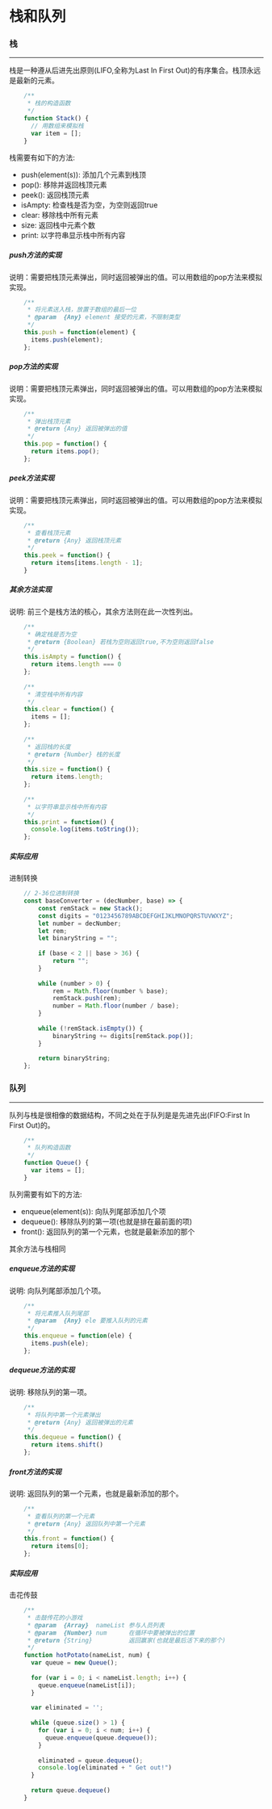 # 栈和队列

### 栈
***
栈是一种遵从后进先出原则(LIFO,全称为Last In First Out)的有序集合。栈顶永远是最新的元素。
```js
    /**
     * 栈的构造函数
     */
    function Stack() {
      // 用数组来模拟栈
      var item = [];
    }
```

栈需要有如下的方法:

*   push(element(s)): 添加几个元素到栈顶
*   pop(): 移除并返回栈顶元素
*   peek(): 返回栈顶元素
*   isAmpty: 检查栈是否为空，为空则返回true
*   clear: 移除栈中所有元素
*   size: 返回栈中元素个数
*   print: 以字符串显示栈中所有内容

##### push方法的实现
说明：需要把栈顶元素弹出，同时返回被弹出的值。可以用数组的pop方法来模拟实现。
```js
    /**
     * 将元素送入栈，放置于数组的最后一位
     * @param  {Any} element 接受的元素，不限制类型
     */
    this.push = function(element) {
      items.push(element);
    };
```

##### pop方法的实现
说明：需要把栈顶元素弹出，同时返回被弹出的值。可以用数组的pop方法来模拟实现。
```js
    /**
     * 弹出栈顶元素
     * @return {Any} 返回被弹出的值
     */
    this.pop = function() {
      return items.pop();
    };
```

##### peek方法实现
说明：需要把栈顶元素弹出，同时返回被弹出的值。可以用数组的pop方法来模拟实现。
```js
    /**
     * 查看栈顶元素
     * @return {Any} 返回栈顶元素
     */
    this.peek = function() {
      return items[items.length - 1];
    }
```

##### 其余方法实现
说明: 前三个是栈方法的核心，其余方法则在此一次性列出。
```js
    /**
     * 确定栈是否为空
     * @return {Boolean} 若栈为空则返回true,不为空则返回false
     */
    this.isAmpty = function() {
      return items.length === 0
    };
    
    /**
     * 清空栈中所有内容
     */
    this.clear = function() {
      items = [];
    };
    
    /**
     * 返回栈的长度
     * @return {Number} 栈的长度
     */
    this.size = function() {
      return items.length;
    };
    
    /**
     * 以字符串显示栈中所有内容
     */
    this.print = function() {
      console.log(items.toString());
    };
```

##### 实际应用
进制转换
```js
    // 2-36位进制转换
    const baseConverter = (decNumber, base) => {
        const remStack = new Stack();
        const digits = "0123456789ABCDEFGHIJKLMNOPQRSTUVWXYZ";
        let number = decNumber;
        let rem;
        let binaryString = "";
    
        if (base < 2 || base > 36) {
            return "";
        }
    
        while (number > 0) {
            rem = Math.floor(number % base);
            remStack.push(rem);
            number = Math.floor(number / base);
        }
    
        while (!remStack.isEmpty()) {
            binaryString += digits[remStack.pop()];
        }
    
        return binaryString;
    };
```

### 队列
***
队列与栈是很相像的数据结构，不同之处在于队列是是先进先出(FIFO:First In First Out)的。
```js
    /**
     * 队列构造函数
     */
    function Queue() {
      var items = [];
    }
```

队列需要有如下的方法:
*   enqueue(element(s)): 向队列尾部添加几个项
*   dequeue(): 移除队列的第一项(也就是排在最前面的项)
*   front(): 返回队列的第一个元素，也就是最新添加的那个

其余方法与栈相同

##### enqueue方法的实现
说明: 向队列尾部添加几个项。
```js
    /**
     * 将元素推入队列尾部
     * @param  {Any} ele 要推入队列的元素
     */
    this.enqueue = function(ele) {
      items.push(ele);
    };
```

##### dequeue方法的实现
说明: 移除队列的第一项。
```js
    /**
     * 将队列中第一个元素弹出
     * @return {Any} 返回被弹出的元素
     */
    this.dequeue = function() {
      return items.shift()
    };
```

##### front方法的实现
说明: 返回队列的第一个元素，也就是最新添加的那个。
```js
    /**
     * 查看队列的第一个元素
     * @return {Any} 返回队列中第一个元素
     */
    this.front = function() {
      return items[0];
    };
```

##### 实际应用
击花传鼓
```js
    /**
     * 击鼓传花的小游戏
     * @param  {Array}  nameList 参与人员列表
     * @param  {Number} num      在循环中要被弹出的位置
     * @return {String}          返回赢家(也就是最后活下来的那个)
     */
    function hotPotato(nameList, num) {
      var queue = new Queue();
    
      for (var i = 0; i < nameList.length; i++) {
        queue.enqueue(nameList[i]);
      }
    
      var eliminated = '';
    
      while (queue.size() > 1) {
        for (var i = 0; i < num; i++) {
          queue.enqueue(queue.dequeue());
        }
    
        eliminated = queue.dequeue();
        console.log(eliminated + " Get out!")
      }
    
      return queue.dequeue()
    }
```